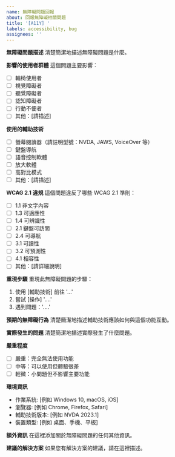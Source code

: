 ```yaml
---
name: 無障礙問題回報
about: 回報無障礙相關問題
title: '[A11Y] '
labels: accessibility, bug
assignees: ''
---
```


**無障礙問題描述**
清楚簡潔地描述無障礙問題是什麼。

**影響的使用者群體**
這個問題主要影響：
- [ ] 輪椅使用者
- [ ] 視覺障礙者
- [ ] 聽覺障礙者
- [ ] 認知障礙者
- [ ] 行動不便者
- [ ] 其他：[請描述]

**使用的輔助技術**
- [ ] 螢幕閱讀器（請註明型號：NVDA, JAWS, VoiceOver 等）
- [ ] 鍵盤導航
- [ ] 語音控制軟體
- [ ] 放大軟體
- [ ] 高對比模式
- [ ] 其他：[請描述]

**WCAG 2.1 違規**
這個問題違反了哪些 WCAG 2.1 準則：
- [ ] 1.1 非文字內容
- [ ] 1.3 可適應性
- [ ] 1.4 可辨識性
- [ ] 2.1 鍵盤可訪問
- [ ] 2.4 可導航
- [ ] 3.1 可讀性
- [ ] 3.2 可預測性
- [ ] 4.1 相容性
- [ ] 其他：[請詳細說明]

**重現步驟**
重現此無障礙問題的步驟：
1. 使用 [輔助技術] 前往 '...'
2. 嘗試 [操作] '....'
3. 遇到問題：'....'

**預期的無障礙行為**
清楚簡潔地描述輔助技術應該如何與這個功能互動。

**實際發生的問題**
清楚簡潔地描述實際發生了什麼問題。

**嚴重程度**
- [ ] 嚴重：完全無法使用功能
- [ ] 中等：可以使用但體驗很差
- [ ] 輕微：小問題但不影響主要功能

**環境資訊**
 - 作業系統: [例如 Windows 10, macOS, iOS]
 - 瀏覽器: [例如 Chrome, Firefox, Safari]
 - 輔助技術版本: [例如 NVDA 2023.1]
 - 裝置類型: [例如 桌面、手機、平板]

**額外資訊**
在這裡添加關於無障礙問題的任何其他資訊。

**建議的解決方案**
如果您有解決方案的建議，請在這裡描述。
